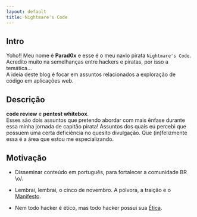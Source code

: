 ```yaml
---
layout: default
title: Nightmare's Code
---
```



## Intro

Yoho!! Meu nome é **Parad0x** e esse é o meu navio pirata `Nightmare's Code`.<br>
Acredito muito na semelhanças entre hackers e piratas, por isso a temática...<br>
A ideia deste blog é focar em assuntos relacionados a exploração de código em aplicações web.<br>

## Descrição

**code review** e **pentest whitebox**.<br>
Esses são dois assuntos que pretendo abordar com mais ênfase durante essa minha jornada de capitão pirata!
Assuntos dos quais eu percebi que possuem uma certa deficiência no quesito divulgação. 
Que (in)felizmente essa é a área que estou me especializando.

## Motivação

* Disseminar conteúdo em português, para fortalecer a comunidade BR \o/.

* Lembrai, lembrai, o cinco de novembro. A pólvora, a traição e o [Manifesto](http://phrack.org/issues/7/3.html).

* Nem todo hacker é ético, mas todo hacker possui sua [Ética](https://pt.wikipedia.org/wiki/%C3%89tica_hacker).

